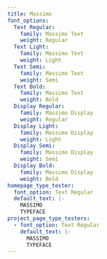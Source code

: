 ```yaml
---
title: Massimo
font_options:
  Text Regular:
    family: Massimo Text
    weight: Regular
  Text Light:
    family: Massimo Text
    weight: Light
  Text Semi:
    family: Massimo Text
    weight: Semi
  Text Bold:
    family: Massimo Text
    weight: Bold
  Display Regular:
    family: Massimo Display
    weight: Regular
  Display Light:
    family: Massimo Display
    weight: Light
  Display Semi:
    family: Massimo Display
    weight: Semi
  Display Bold:
    family: Massimo Display
    weight: Bold
homepage_type_tester:
  font_option: Text Regular
  default_text: |-
    MASSIMO
    TYPEFACE
project_page_type_testers:
  - font_option: Text Regular
    default_text: |-
      MASSIMO
      TYPEFACE
---
```

